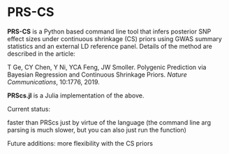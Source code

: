 # PRS-CS

**PRS-CS** is a Python based command line tool that infers posterior SNP effect sizes under continuous shrinkage (CS) priors
using GWAS summary statistics and an external LD reference panel. Details of the method are described in the article:

T Ge, CY Chen, Y Ni, YCA Feng, JW Smoller. Polygenic Prediction via Bayesian Regression and Continuous Shrinkage Priors. *Nature Communications*, 10:1776, 2019.

**PRScs.jl** is a Julia implementation of the above.

Current status:

faster than PRScs just by virtue of the language (the command line arg parsing is much slower, but you can also just run the function)

Future additions:
more flexibility with the CS priors
